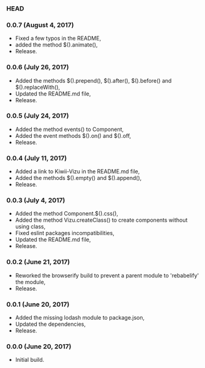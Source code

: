 ### HEAD

### 0.0.7 (August 4, 2017)

  * Fixed a few typos in the README,
  * added the method $().animate(),
  * Release.


### 0.0.6 (July 26, 2017)

  * Added the methods $().prepend(), $().after(), $().before() and $().replaceWith(),
  * Updated the README.md file,
  * Release.


### 0.0.5 (July 24, 2017)

  * Added the method events() to Component,
  * Added the event methods $().on() and $().off,
  * Release.


### 0.0.4 (July 11, 2017)

  * Added a link to Kiwii-Vizu in the README.md file,
  * Added the methods $().empty() and $().append(),
  * Release.


### 0.0.3 (July 4, 2017)

  * Added the method Component.$().css(),
  * Added the method Vizu.createClass() to create components without using class,
  * Fixed eslint packages incompatibilities,
  * Updated the README.md file,
  * Release.


### 0.0.2 (June 21, 2017)

  * Reworked the browserify build to prevent a parent module to 'rebabelify' the module,
  * Release.


### 0.0.1 (June 20, 2017)

  * Added the missing lodash module to package.json,
  * Updated the dependencies,
  * Release.


### 0.0.0 (June 20, 2017)

  * Initial build.
